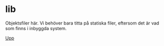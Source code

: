 # lib

Objektsfiler här. Vi behöver bara titta på statiska filer, eftersom det är vad som finns i inbyggda system.

[Upp](..)
